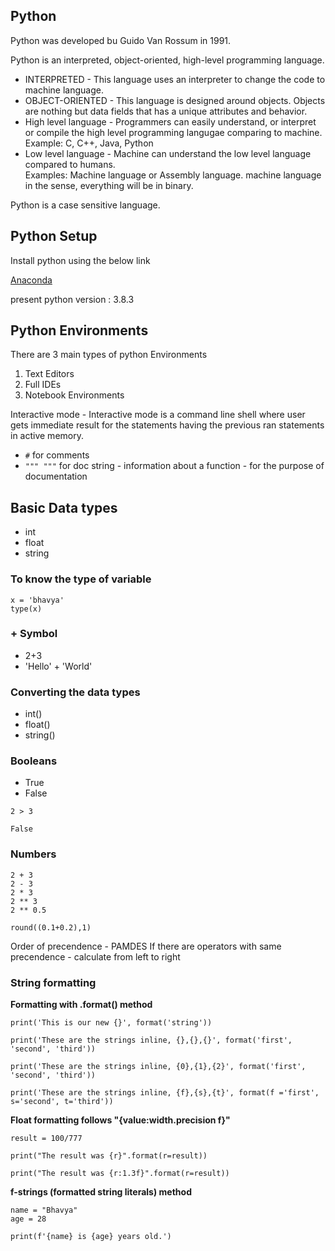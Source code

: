 ## Python

Python was developed bu Guido Van Rossum in 1991. 

Python is an interpreted, object-oriented, high-level programming language.

* INTERPRETED - This language uses an interpreter to change the code to machine language.  
* OBJECT-ORIENTED - This language is designed around objects. Objects are nothing but data fields that has a unique attributes and behavior.  
* High level language - Programmers can easily understand, or interpret or compile the high level programming langugae comparing to machine. 
Example: C, C++, Java, Python 
* Low level language - Machine can understand the low level language compared to humans.  
Examples: Machine language or Assembly language.
machine language in the sense, everything will be in binary.

Python is a case sensitive language.

## Python Setup

Install python using the below link

[Anaconda](www.anaconda.com/downloads)

present python version : 3.8.3

## Python Environments
There are 3 main types of python Environments
1. Text Editors
2. Full IDEs
3. Notebook Environments

Interactive mode - Interactive mode is a command line shell where user gets immediate result for the statements having the previous ran statements in active memory.

* `#` for comments
* `""" """` for doc string  - information about a function - for the purpose of documentation

## Basic Data types
* int
* float
* string

### To know the type of variable
```
x = 'bhavya'
type(x)
```

### + Symbol
* 2+3
* 'Hello' + 'World'

### Converting the data types

* int()
* float()
* string()


### Booleans
* True
* False

```
2 > 3

False
```

### Numbers

```
2 + 3
2 - 3
2 * 3
2 ** 3
2 ** 0.5

round((0.1+0.2),1)
```
Order of precendence - PAMDES If there are operators with same precendence - calculate from left to right

### String formatting 

**Formatting with .format() method**

```
print('This is our new {}', format('string'))

print('These are the strings inline, {},{},{}', format('first', 'second', 'third'))

print('These are the strings inline, {0},{1},{2}', format('first', 'second', 'third'))

print('These are the strings inline, {f},{s},{t}', format(f ='first', s='second', t='third'))
```

**Float formatting follows "{value:width.precision f}"**

```
result = 100/777

print("The result was {r}".format(r=result))

print("The result was {r:1.3f}".format(r=result))
```

**f-strings (formatted string literals) method**

```
name = "Bhavya"
age = 28

print(f'{name} is {age} years old.')
```